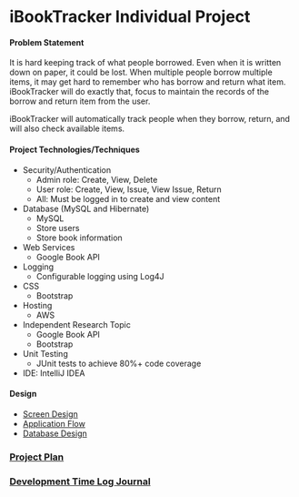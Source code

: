 
# iBookTracker Individual Project

#### Problem Statement

It is hard keeping track of what people borrowed. Even when it is written down on paper, it could be lost. When multiple people borrow
multiple items, it may get hard to remember who has borrow and return what item. iBookTracker will do exactly that, focus to 
maintain the records of the borrow and return item from the user.

iBookTracker will automatically track people when they borrow, return, and will also check available items.
 
#### Project Technologies/Techniques

* Security/Authentication
    * Admin role: Create, View, Delete
    * User role: Create, View, Issue, View Issue, Return
    * All: Must be logged in to create and view content
* Database (MySQL and Hibernate)
    * MySQL
    * Store users
    * Store book information
* Web Services
    * Google Book API
* Logging 
    * Configurable logging using Log4J
* CSS
    * Bootstrap
* Hosting
    * AWS
* Independent Research Topic
    * Google Book API
    * Bootstrap
* Unit Testing 
    * JUnit tests to achieve 80%+ code coverage
* IDE: IntelliJ IDEA


#### Design

* [Screen Design](DesignDocuments/databaseDesign.png)
* [Application Flow](DesignDocuments/ApplicationFlow.md)
* [Database Design](DesignDocuments/DatabaseDiagram.png)

### [Project Plan](ProjectPlan.md)
### [Development Time Log Journal](TimeLog.md)
